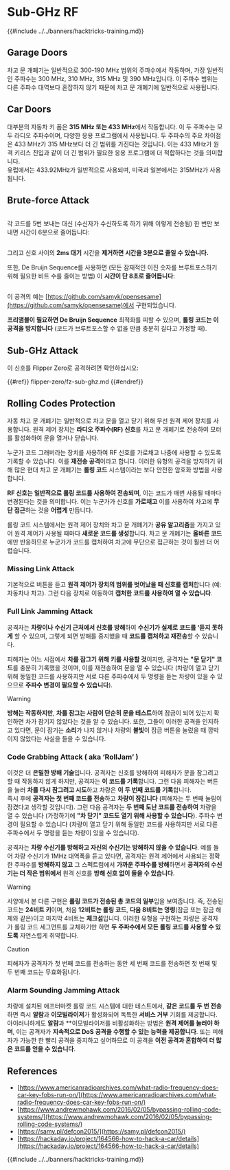 # Sub-GHz RF

{{#include ../../banners/hacktricks-training.md}}

## Garage Doors

차고 문 개폐기는 일반적으로 300-190 MHz 범위의 주파수에서 작동하며, 가장 일반적인 주파수는 300 MHz, 310 MHz, 315 MHz 및 390 MHz입니다. 이 주파수 범위는 다른 주파수 대역보다 혼잡하지 않기 때문에 차고 문 개폐기에 일반적으로 사용됩니다.

## Car Doors

대부분의 자동차 키 폼은 **315 MHz 또는 433 MHz**에서 작동합니다. 이 두 주파수는 모두 라디오 주파수이며, 다양한 응용 프로그램에서 사용됩니다. 두 주파수의 주요 차이점은 433 MHz가 315 MHz보다 더 긴 범위를 가진다는 것입니다. 이는 433 MHz가 원격 키리스 진입과 같이 더 긴 범위가 필요한 응용 프로그램에 더 적합하다는 것을 의미합니다.\
유럽에서는 433.92MHz가 일반적으로 사용되며, 미국과 일본에서는 315MHz가 사용됩니다.

## **Brute-force Attack**

<figure><img src="../../images/image (1084).png" alt=""><figcaption></figcaption></figure>

각 코드를 5번 보내는 대신 (수신자가 수신하도록 하기 위해 이렇게 전송됨) 한 번만 보내면 시간이 6분으로 줄어듭니다:

<figure><img src="../../images/image (622).png" alt=""><figcaption></figcaption></figure>

그리고 신호 사이의 **2ms 대기** 시간을 **제거하면 시간을 3분으로 줄일 수 있습니다.**

또한, De Bruijn Sequence를 사용하면 (모든 잠재적인 이진 숫자를 브루트포스하기 위해 필요한 비트 수를 줄이는 방법) 이 **시간이 단 8초로 줄어듭니다**:

<figure><img src="../../images/image (583).png" alt=""><figcaption></figcaption></figure>

이 공격의 예는 [https://github.com/samyk/opensesame](https://github.com/samyk/opensesame)에서 구현되었습니다.

**프리앰블이 필요하면 De Bruijn Sequence** 최적화를 피할 수 있으며, **롤링 코드는 이 공격을 방지합니다** (코드가 브루트포스할 수 없을 만큼 충분히 길다고 가정할 때).

## Sub-GHz Attack

이 신호를 Flipper Zero로 공격하려면 확인하십시오:


{{#ref}}
flipper-zero/fz-sub-ghz.md
{{#endref}}

## Rolling Codes Protection

자동 차고 문 개폐기는 일반적으로 차고 문을 열고 닫기 위해 무선 원격 제어 장치를 사용합니다. 원격 제어 장치는 **라디오 주파수(RF) 신호**를 차고 문 개폐기로 전송하여 모터를 활성화하여 문을 열거나 닫습니다.

누군가 코드 그래버라는 장치를 사용하여 RF 신호를 가로채고 나중에 사용할 수 있도록 기록할 수 있습니다. 이를 **재전송 공격**이라고 합니다. 이러한 유형의 공격을 방지하기 위해 많은 현대 차고 문 개폐기는 **롤링 코드** 시스템이라는 보다 안전한 암호화 방법을 사용합니다.

**RF 신호는 일반적으로 롤링 코드를 사용하여 전송되며**, 이는 코드가 매번 사용될 때마다 변경된다는 것을 의미합니다. 이는 누군가가 신호를 **가로채고** 이를 사용하여 차고에 **무단 접근**하는 것을 **어렵게** 만듭니다.

롤링 코드 시스템에서는 원격 제어 장치와 차고 문 개폐기가 **공유 알고리즘**을 가지고 있어 원격 제어가 사용될 때마다 **새로운 코드를 생성**합니다. 차고 문 개폐기는 **올바른 코드**에만 반응하므로 누군가가 코드를 캡처하여 차고에 무단으로 접근하는 것이 훨씬 더 어렵습니다.

### **Missing Link Attack**

기본적으로 버튼을 듣고 **원격 제어가 장치의 범위를 벗어났을 때 신호를 캡처**합니다 (예: 자동차나 차고). 그런 다음 장치로 이동하여 **캡처한 코드를 사용하여 열 수 있습니다**.

### Full Link Jamming Attack

공격자는 **차량이나 수신기 근처에서 신호를 방해**하여 **수신기가 실제로 코드를 ‘듣지 못하게** 할 수 있으며, 그렇게 되면 방해를 중지했을 때 **코드를 캡처하고 재전송**할 수 있습니다.

피해자는 어느 시점에서 **차를 잠그기 위해 키를 사용할 것**이지만, 공격자는 **"문 닫기" 코드**를 충분히 기록했을 것이며, 이를 재전송하여 문을 열 수 있습니다 (차량이 열고 닫기 위해 동일한 코드를 사용하지만 서로 다른 주파수에서 두 명령을 듣는 차량이 있을 수 있으므로 **주파수 변경이 필요할 수 있습니다**).

> [!WARNING]
> **방해는 작동하지만**, **차를 잠그는 사람이 단순히 문을 테스트**하여 잠금이 되어 있는지 확인하면 차가 잠기지 않았다는 것을 알 수 있습니다. 또한, 그들이 이러한 공격을 인지하고 있다면, 문이 잠기는 **소리**가 나지 않거나 차량의 **불빛**이 잠금 버튼을 눌렀을 때 깜박이지 않았다는 사실을 들을 수 있습니다.

### **Code Grabbing Attack ( aka ‘RollJam’ )**

이것은 더 **은밀한 방해 기술**입니다. 공격자는 신호를 방해하여 피해자가 문을 잠그려고 할 때 작동하지 않게 하지만, 공격자는 **이 코드를 기록**합니다. 그런 다음 피해자는 버튼을 눌러 **차를 다시 잠그려고 시도**하고 차량은 **이 두 번째 코드를 기록**합니다.\
즉시 후에 **공격자는 첫 번째 코드를 전송**하고 **차량이 잠깁니다** (피해자는 두 번째 눌림이 잠겼다고 생각할 것입니다). 그런 다음 공격자는 **두 번째 도난 코드를 전송하여** 차량을 열 수 있습니다 (가정하기에 **"차 닫기" 코드도 열기 위해 사용할 수 있습니다**). 주파수 변경이 필요할 수 있습니다 (차량이 열고 닫기 위해 동일한 코드를 사용하지만 서로 다른 주파수에서 두 명령을 듣는 차량이 있을 수 있습니다).

공격자는 **차량 수신기를 방해하고 자신의 수신기는 방해하지 않을 수 있습니다**. 예를 들어 차량 수신기가 1MHz 대역폭을 듣고 있다면, 공격자는 원격 제어에서 사용되는 정확한 주파수를 **방해하지 않고** 그 스펙트럼에서 **가까운 주파수를 방해**하면서 **공격자의 수신기는 더 작은 범위에서** 원격 신호를 **방해 신호 없이 들을 수 있습니다**.

> [!WARNING]
> 사양에서 본 다른 구현은 **롤링 코드가 전송된 총 코드의 일부**임을 보여줍니다. 즉, 전송된 코드는 **24비트 키**이며, 처음 **12비트는 롤링 코드**, **다음 8비트는 명령**(잠금 또는 잠금 해제와 같은)이고 마지막 4비트는 **체크섬**입니다. 이러한 유형을 구현하는 차량은 공격자가 롤링 코드 세그먼트를 교체하기만 하면 **두 주파수에서 모든 롤링 코드를 사용할 수 있도록** 자연스럽게 취약합니다.

> [!CAUTION]
> 피해자가 공격자가 첫 번째 코드를 전송하는 동안 세 번째 코드를 전송하면 첫 번째 및 두 번째 코드는 무효화됩니다.

### Alarm Sounding Jamming Attack

차량에 설치된 애프터마켓 롤링 코드 시스템에 대한 테스트에서, **같은 코드를 두 번 전송**하면 즉시 **알람**과 **이모빌라이저**가 활성화되어 독특한 **서비스 거부** 기회를 제공합니다. 아이러니하게도 **알람**과 **이모빌라이저를 비활성화하는 방법은 **원격 제어를 눌러야 하며**, 이는 공격자가 **지속적으로 DoS 공격을 수행할 수 있는 능력을 제공합니다**. 또는 피해자가 가능한 한 빨리 공격을 중지하고 싶어하므로 이 공격을 **이전 공격과 혼합하여 더 많은 코드를 얻을 수 있습니다**.

## References

- [https://www.americanradioarchives.com/what-radio-frequency-does-car-key-fobs-run-on/](https://www.americanradioarchives.com/what-radio-frequency-does-car-key-fobs-run-on/)
- [https://www.andrewmohawk.com/2016/02/05/bypassing-rolling-code-systems/](https://www.andrewmohawk.com/2016/02/05/bypassing-rolling-code-systems/)
- [https://samy.pl/defcon2015/](https://samy.pl/defcon2015/)
- [https://hackaday.io/project/164566-how-to-hack-a-car/details](https://hackaday.io/project/164566-how-to-hack-a-car/details)

{{#include ../../banners/hacktricks-training.md}}
